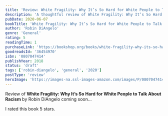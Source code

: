 ```yaml
---
title: 'Review: White Fragility: Why It’s So Hard for White People to Talk About Racism'
description: 'A thoughtful review of White Fragility: Why It’s So Hard for White People to Talk About Racism by Robin DiAngelo'
pubDate: 2020-06-07
bookTitle: 'White Fragility: Why It’s So Hard for White People to Talk About Racism'
author: 'Robin DiAngelo'
genre: 'General'
rating: 5
readingTime: 1
purchaseLink: 'https://bookshop.org/books/white-fragility-why-its-so-hard-for-white-people-to-talk-about-racism/9780807047415'
goodreadsId: '36454970'
isbn: '0807047414'
publishYear: 2018
status: 'draft'
tags: ['robin-diangelo', 'general', '2020']
postType: 'review'
heroImage: 'https://images-na.ssl-images-amazon.com/images/P/0807047414.01.L.jpg'
---
```


Review of **White Fragility: Why It’s So Hard for White People to Talk About Racism** by Robin DiAngelo coming soon...

I rated this book 5 stars.